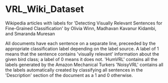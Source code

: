 # VRL_Wiki_Dataset
Wikipedia articles with labels for 'Detecting Visually Relevant Sentences for Fine-Grained Classification' by Olivia Winn, Madhavan Kavanur Kidambi, and Smaranda Muresan

All documents have each sentence on a separate line, preceeded by the appropriate classification label depending on the label source. A label of 1 means that the sentence contains 'visually relevant' information about the given bird class; a label of 0 means it does not.
'HumVRL' contains all the labels generated by the Amazon Mechanical Turkers
'NoisyVRL' contains all the labels automatically created by classifying all sentences in the 'Description' section of the document as a 1 and 0 otherwise.
